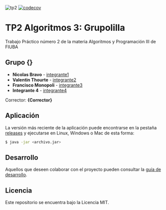 ![tp2](https://github.com/Nicolas-Bravo/algo3_tp2/actions/workflows/build.yml/badge.svg) [![codecov](https://codecov.io/gh/Nicolas-Bravo/algo3_tp2/branch/master/graph/badge.svg)](https://codecov.io/gh/Nicolas-Bravo/algo3_tp2)

# TP2 Algoritmos 3: Grupolilla 

Trabajo Práctico número 2 de la materia Algoritmos y Programación III de FIUBA

## Grupo {}

* **Nicolas Bravo** - [integrante1](https://github.com/Nicolas-Bravo)
* **Valentin Thourte** - [integrante2](https://github.com/valentinthourte)
* **Francisco Monopoli** - [integrante3](https://github.com/franmonopoli)
* **Integrante 4** - [integrante4](https://github.com/integrante4)

Corrector: **{Corrector}**

## Aplicación

La versión más reciente de la aplicación puede encontrarse en la pestaña [releases](https://github.com/Nicolas-Bravo/algo3_tp2/releases/latest) y ejecutarse en Linux, Windows o Mac de esta forma:

```bash
$ java -jar <archivo.jar>
```

## Desarrollo

Aquellos que deseen colaborar con el proyecto pueden consultar la [guía de desarrollo](./docs/Desarrollo.md).

## Licencia

Este repositorio se encuentra bajo la Licencia MIT.
